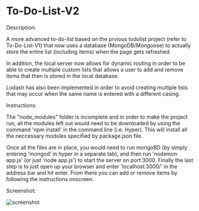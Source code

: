 # To-Do-List-V2

Description:

A more advanced to-do-list based on the prvious todolist project (refer to To-Do-List-V1) that now uses a database (MongoDB/Mongoose) to actually store the entire list (including items) when the page gets refreshed. 

In addition, the local server now allows for dynamic routing in order to be able to create multiple custom lists that allows a user to add and remove items that then is stored in the local database. 

Lodash has also been implemented in order to avoid creating multiple lists that may occur when the same name is entered with a different casing.


Instructions:

The "node_modules" folder is incomplete and in order to make the project run, all the modules left out would need to be downloaded by using the command 'npm install' in the command line (i.e. Hyper). This will install all the neccessary modules specified by package.json file. 

Once all the files are in place, you would need to run mongoBD (by simply entering 'mongod' in hyper in a separate tab), and then run 'nodemon app.js' (or just 'node app.js') to start the server on port 3000. Finally the last step is to just open up your browser and enter 'localhost:3000/' in the address bar and hit enter. From there you can add or remove items by following the instructions onscreen.

Screenshot:

![screenshot](https://user-images.githubusercontent.com/34729011/113780729-771c8600-96e4-11eb-9160-b5fd7132da4f.png)
